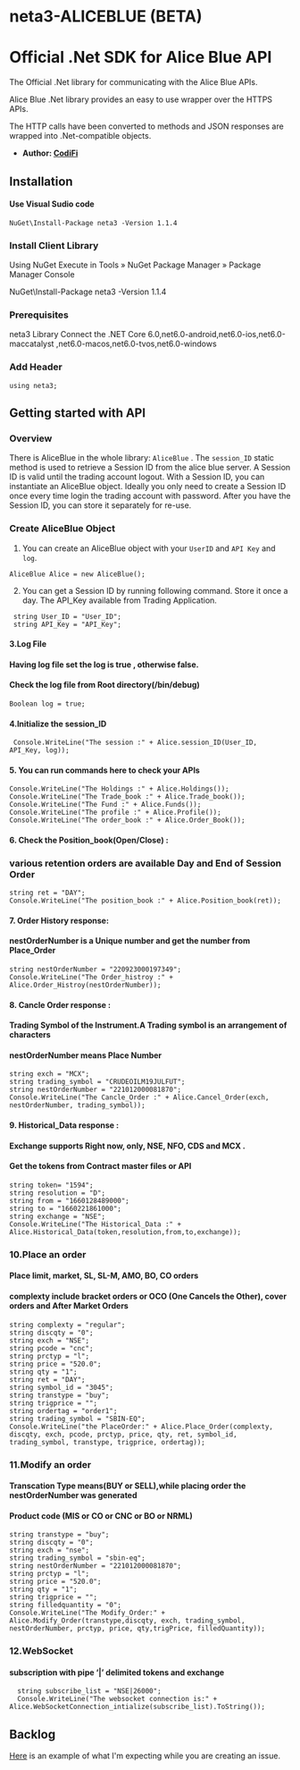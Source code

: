 # neta3-ALICEBLUE (BETA)

# Official .Net SDK for Alice Blue API

The Official .Net library for communicating with the Alice Blue APIs.

Alice Blue .Net library provides an easy to use wrapper over the HTTPS APIs.

The HTTP calls have been converted to methods and JSON responses are wrapped into .Net-compatible objects.


* __Author: [CodiFi](https://github.com/jerokpradeep)__


## Installation
#### Use Visual Sudio code
```
NuGet\Install-Package neta3 -Version 1.1.4
```

### Install Client Library

Using NuGet
Execute in Tools » NuGet Package Manager » Package Manager Console

NuGet\Install-Package neta3 -Version 1.1.4

### Prerequisites
neta3 Library Connect the  .NET Core 6.0,net6.0-android,net6.0-ios,net6.0-maccatalyst ,net6.0-macos,net6.0-tvos,net6.0-windows

### Add Header

```base
using neta3;
```


## Getting started with API

### Overview
There is AliceBlue in the whole library: `AliceBlue` . The `session_ID` static method is used to retrieve a Session ID from the alice blue server. A Session ID is valid until the trading account logout.
With a Session ID, you can instantiate an AliceBlue object. Ideally you only need to create a Session ID once every time login the trading account with password. After you have the Session ID, you can store it
separately for re-use.

### Create AliceBlue Object
1. You can create an AliceBlue object with your `UserID` and `API Key` and `log`.
```
AliceBlue Alice = new AliceBlue();
```

2. You can get a Session ID by running following command. Store it once a day. The API_Key available from Trading Application.

```
 string User_ID = "User_ID";
 string API_Key = "API_Key";
 ```
#### 3.Log File
#### Having log file set the log is true , otherwise false.
#### Check the log file  from Root directory(/bin/debug)

```
Boolean log = true;
```
#### 4.Initialize the session_ID
```base
 Console.WriteLine("The session :" + Alice.session_ID(User_ID, API_Key, log));
 ```

#### 5. You can run commands here to check your APIs
```
Console.WriteLine("The Holdings :" + Alice.Holdings());
Console.WriteLine("The Trade_book :" + Alice.Trade_book());
Console.WriteLine("The Fund :" + Alice.Funds());
Console.WriteLine("The profile :" + Alice.Profile());
Console.WriteLine("The order_book :" + Alice.Order_Book());
```

#### 6. Check the  Position_book(Open/Close) :
### various retention orders are available Day and End of Session Order
```
string ret = "DAY";
Console.WriteLine("The position_book :" + Alice.Position_book(ret));
```
#### 7. Order History response:
#### nestOrderNumber is a Unique number and get the number from Place_Order
```commandline
string nestOrderNumber = "220923000197349";
Console.WriteLine("The Order_histroy :" + Alice.Order_Histroy(nestOrderNumber));
```

#### 8. Cancle Order response :
#### Trading Symbol of the Instrument.A Trading symbol is an arrangement of characters
#### nestOrderNumber means Place Number
```commandline
string exch = "MCX";
string trading_symbol = "CRUDEOILM19JULFUT";
string nestOrderNumber = "221012000081870";
Console.WriteLine("The Cancle_Order :" + Alice.Cancel_Order(exch, nestOrderNumber, trading_symbol));
```

#### 9. Historical_Data response :
#### Exchange supports Right now, only, NSE, NFO, CDS and MCX .
#### Get the tokens from Contract master files or API
```commandline
string token= "1594";
string resolution = "D";
string from = "1660128489000";
string to = "1660221861000";
string exchange = "NSE";
Console.WriteLine("The Historical_Data :" + Alice.Historical_Data(token,resolution,from,to,exchange));
```
### 10.Place an order
#### Place limit, market, SL, SL-M, AMO, BO, CO orders
#### complexty include bracket orders or OCO (One Cancels the Other), cover orders and After Market Orders

```base
string complexty = "regular";
string discqty = "0";
string exch = "NSE";
string pcode = "cnc";
string prctyp = "l";
string price = "520.0";
string qty = "1";
string ret = "DAY";
string symbol_id = "3045";
string transtype = "buy";
string trigprice = "";
string ordertag = "order1";            
string trading_symbol = "SBIN-EQ";
Console.WriteLine("the PlaceOrder:" + Alice.Place_Order(complexty, discqty, exch, pcode, prctyp, price, qty, ret, symbol_id, trading_symbol, transtype, trigprice, ordertag));
```
### 11.Modify an order
#### Transcation Type means(BUY or SELL),while placing order the nestOrderNumber was generated 
#### Product code (MIS or CO or CNC or BO or NRML)
```base
string transtype = "buy";
string discqty = "0";
string exch = "nse";
string trading_symbol = "sbin-eq";
string nestOrderNumber = "221012000081870";
string prctyp = "l";
string price = "520.0";
string qty = "1";
string trigprice = "";
string filledquantity = "0";
Console.WriteLine("The Modify_Order:" + Alice.Modify_Order(transtype,discqty, exch, trading_symbol, nestOrderNumber, prctyp, price, qty,trigPrice, filledQuantity));
```
### 12.WebSocket
#### subscription with pipe ‘|’ delimited tokens and exchange
```base
  string subscribe_list = "NSE|26000";
  Console.WriteLine("The websocket connection is:" + Alice.WebSocketConnection_intialize(subscribe_list).ToString());
```
## Backlog

[Here](https://github.com/jerokpradeep) is an example of what I'm expecting while you are creating an issue.

